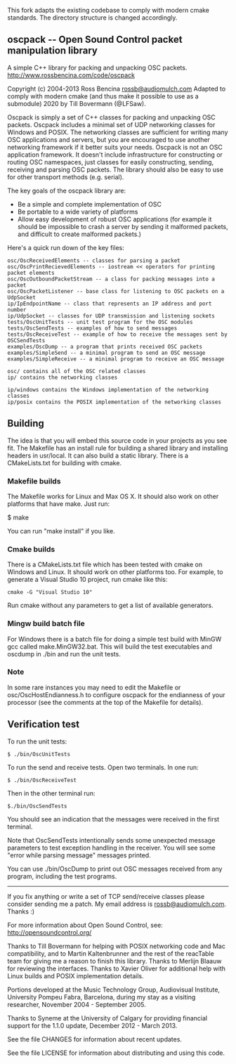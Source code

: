 This fork adapts the existing codebase to comply with modern cmake standards. The directory structure is changed accordingly.


## oscpack -- Open Sound Control packet manipulation library
A simple C++ library for packing and unpacking OSC packets.
http://www.rossbencina.com/code/oscpack

Copyright (c) 2004-2013 Ross Bencina <rossb@audiomulch.com>
Adapted to comply with modern cmake (and thus make it possible to use as a submodule) 2020 by Till Bovermann (@LFSaw).

Oscpack is simply a set of C++ classes for packing and unpacking OSC packets. 
Oscpack includes a minimal set of UDP networking classes for Windows and POSIX.
The networking classes are sufficient for writing many OSC applications and servers, 
but you are encouraged to use another networking framework if it better suits your needs. 
Oscpack is not an OSC application framework. It doesn't include infrastructure for 
constructing or routing OSC namespaces, just classes for easily constructing, 
sending, receiving and parsing OSC packets. The library should also be easy to use 
for other transport methods (e.g. serial).

The key goals of the oscpack library are:

- Be a simple and complete implementation of OSC
- Be portable to a wide variety of platforms
- Allow easy development of robust OSC applications 
  (for example it should be impossible to crash a server 
  by sending it malformed packets, and difficult to create 
  malformed packets.)

Here's a quick run down of the key files:

```
osc/OscReceivedElements -- classes for parsing a packet
osc/OscPrintRecievedElements -- iostream << operators for printing packet elements
osc/OscOutboundPacketStream -- a class for packing messages into a packet
osc/OscPacketListener -- base class for listening to OSC packets on a UdpSocket
ip/IpEndpointName -- class that represents an IP address and port number
ip/UdpSocket -- classes for UDP transmission and listening sockets
tests/OscUnitTests -- unit test program for the OSC modules
tests/OscSendTests -- examples of how to send messages
tests/OscReceiveTest -- example of how to receive the messages sent by OSCSendTests
examples/OscDump -- a program that prints received OSC packets
examples/SimpleSend -- a minimal program to send an OSC message
examples/SimpleReceive -- a minimal program to receive an OSC message

osc/ contains all of the OSC related classes
ip/ contains the networking classes

ip/windows contains the Windows implementation of the networking classes
ip/posix contains the POSIX implementation of the networking classes
```

## Building


The idea is that you will embed this source code in your projects as you 
see fit. The Makefile has an install rule for building a shared library and 
installing headers in usr/local. It can also build a static library.
There is a CMakeLists.txt for building with cmake.

### Makefile builds

The Makefile works for Linux and Max OS X. It should also work on other platforms
that have make. Just run:

$ make

You can run "make install" if you like.


### Cmake builds

There is a CMakeLists.txt file which has been tested with cmake on 
Windows and Linux. It should work on other platforms too.
For example, to generate a Visual Studio 10 project, run cmake 
like this:

```
cmake -G "Visual Studio 10"
```

Run cmake without any parameters to get a list of available generators.


### Mingw build batch file


For Windows there is a batch file for doing a simple test build with 
MinGW gcc called make.MinGW32.bat. This will build the test executables 
and oscdump in ./bin and run the unit tests.


### Note

In some rare instances you may need to edit the Makefile or 
osc/OscHostEndianness.h to configure oscpack for the endianness of your 
processor (see the comments at the top of the Makefile for details).



## Verification test

To run the unit tests:

```
$ ./bin/OscUnitTests
```

To run the send and receive tests. Open two terminals. In one run:

```
$ ./bin/OscReceiveTest
```


Then in the other terminal run:

```
$./bin/OscSendTests
```

You should see an indication that the messages were received 
in the first terminal.

Note that OscSendTests intentionally sends some unexpected
message parameters to test exception handling in the receiver.
You will see some "error while parsing message" messages printed. 

You can use ./bin/OscDump to print out OSC messages received
from any program, including the test programs.


-----


If you fix anything or write a set of TCP send/receive classes 
please consider sending me a patch. My email address is 
rossb@audiomulch.com. Thanks :)

For more information about Open Sound Control, see:
http://opensoundcontrol.org/

Thanks to Till Bovermann for helping with POSIX networking code and
Mac compatibility, and to Martin Kaltenbrunner and the rest of the
reacTable team for giving me a reason to finish this library. Thanks
to Merlijn Blaauw for reviewing the interfaces. Thanks to Xavier Oliver
for additional help with Linux builds and POSIX implementation details.

Portions developed at the Music Technology Group, Audiovisual Institute, 
University Pompeu Fabra, Barcelona, during my stay as a visiting
researcher, November 2004 - September 2005.

Thanks to Syneme at the University of Calgary for providing financial 
support for the 1.1.0 update, December 2012 - March 2013.

See the file CHANGES for information about recent updates.

See the file LICENSE for information about distributing and using this code.
